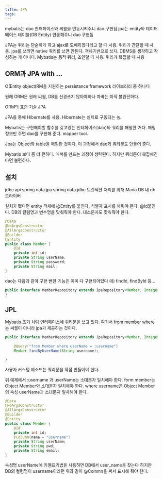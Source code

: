 ```yaml
---
title: JPA
tags: 
---
```


mybatis는 dao 인터페이스와 씨퀄을 연동시켜주니 dao 구현됨
jpa는 entity와 데이터베이스 테이블(DB Entity) 연동해주니 dao 구현됨

JPA는 쿼리는 단순하게 하고 ajax로 도배하겠다라고 할 때 사용. 쿼리가 간단할 때 사용.
jpa를 쓰려면 native 쿼리를 쓰면 안된다. 객체기반으로 쓰자. DBMS를 생각하고 작성하는 게 아니다.
Mybatis는 동적 쿼리, 조인할 때 사용. 쿼리가 복잡할 때 사용

## ORM과 JPA with ...

O(Entity object)RM을 지원하는 persistance framework 라이브러리 중 하나다

원래 ORM은 원래 씨퀄, DB를 신경쓰지 않아야하나 자바는 아직 불완전하다.

ORM의 표준 기술 JPA

JPA를 통해 Hibernate를 사용. Hibernate는 실제로 구동되는 놈.

Mybatis는 구현해야할 함수를 갖고있는 인터페이스(dao)와 쿼리를 매핑한 거다. 매핑 정보만 주면 dao를 구현해 준다. mapper tool.

Jpa는 Object와 table을 매핑한 것이다. 이 과정에서 dao와 쿼리문도 만들어 준다.

Mybatis 보다 좀 더 편하다. 매퍼를 만드는 과정이 생략된다. 하지만 쿼리문이 복잡해진다면 불편하다.

## 설치

jdbc api
spring data jpa
spring data jdbc 트랜잭션 처리를 위해
Maria DB 내 db 드라이버

설치가 됐다면 entity 객체에 @Entity를 붙인다. 식별자 표시를 해줘야 한다. @Id붙인다.
DB의 컬럼명과 변수명을 맞춰줘야 한다. 대소문자도 맞춰줘야 한다.

```java
@Data
@NoArgsConstructor
@AllArgsConstructor
@Builder
@Entity
public class Member {
    @Id
    private int id;
    private String userName;
    private String password;
    private String mail;
}
```

dao는 다음과 같이 구현
뻔한 기능은 이미 다 구현되어있다 에) findId, findById 등...

```java
public interface MemberRepository extends JpaRepository<Member, Integer> {
}
```

## JPL

Mybatis 초기 처럼 인터페이스에 쿼리문을 쓰고 있다.
여기서 from member where 는 씨퀄이 아니라 jpa가 제공하는 것이다.

```java
public interface MemberRepository extends JpaRepository<Member, Integer>{
    
    @Query("from Member where userName = :username")
    Member findByUserName(String username);

}
```

사용자 커스텀 메소드는 쿼리문을 직접 만들어야 한다.

위 예제에서 :username 과 userName는 소대문자 일치해야 한다.
form member는 Object Member와 소대문자 일치해야 한다.
where username은 Object Member의 속성 userName과 소대문자 일치해야 한다.

```java
@Data
@NoArgsConstructor
@AllArgsConstructor
@Builder
@Entity
public class Member {
    @Id
    private int id;
    @Column(name = "username")
    private String userName;
    private String pwd;
    private String email;
}
```

속성명 userName에 카멜표기법을 사용하면 DB에서 user_name을 찾는다 하지만 DB의 컬럼명이 username이라면 위와 같이 @Colnmn을 써서 표시해 줘야 한다.